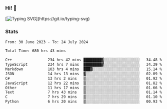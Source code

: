 ### Hi!  👋

[![Typing SVG](https://readme-typing-svg.herokuapp.com?font=Fira+Code&pause=1000&width=435&lines=Hello!+I'm+Texiwustion.)](https://git.io/typing-svg)

### Stats

<!--START_SECTION:waka-->

```txt
From: 30 June 2023 - To: 24 July 2024

Total Time: 680 hrs 43 mins

C++                234 hrs 42 mins ████████▓░░░░░░░░░░░░░░░░   34.48 %
TypeScript         234 hrs 7 mins  ████████▓░░░░░░░░░░░░░░░░   34.39 %
Markdown           103 hrs 4 mins  ███▓░░░░░░░░░░░░░░░░░░░░░   15.14 %
JSON               14 hrs 13 mins  ▓░░░░░░░░░░░░░░░░░░░░░░░░   02.09 %
C#                 13 hrs 2 mins   ▒░░░░░░░░░░░░░░░░░░░░░░░░   01.92 %
JavaScript         12 hrs 22 mins  ▒░░░░░░░░░░░░░░░░░░░░░░░░   01.82 %
Other              11 hrs 17 mins  ▒░░░░░░░░░░░░░░░░░░░░░░░░   01.66 %
Text               7 hrs 43 mins   ▒░░░░░░░░░░░░░░░░░░░░░░░░   01.14 %
C                  7 hrs 29 mins   ▒░░░░░░░░░░░░░░░░░░░░░░░░   01.10 %
Python             6 hrs 20 mins   ▒░░░░░░░░░░░░░░░░░░░░░░░░   00.93 %
```

<!--END_SECTION:waka-->
